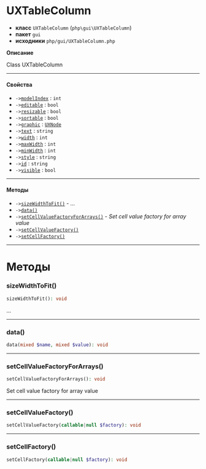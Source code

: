 # UXTableColumn

- **класс** `UXTableColumn` (`php\gui\UXTableColumn`)
- **пакет** `gui`
- **исходники** `php/gui/UXTableColumn.php`

**Описание**

Class UXTableColumn

---

#### Свойства

- `->`[`modelIndex`](#prop-modelindex) : `int`
- `->`[`editable`](#prop-editable) : `bool`
- `->`[`resizable`](#prop-resizable) : `bool`
- `->`[`sortable`](#prop-sortable) : `bool`
- `->`[`graphic`](#prop-graphic) : [`UXNode`](https://github.com/jphp-group/jphp-gui-ext/blob/master/jphp-gui-ext/api-docs/classes/php/gui/UXNode.ru.md)
- `->`[`text`](#prop-text) : `string`
- `->`[`width`](#prop-width) : `int`
- `->`[`maxWidth`](#prop-maxwidth) : `int`
- `->`[`minWidth`](#prop-minwidth) : `int`
- `->`[`style`](#prop-style) : `string`
- `->`[`id`](#prop-id) : `string`
- `->`[`visible`](#prop-visible) : `bool`

---

#### Методы

- `->`[`sizeWidthToFit()`](#method-sizewidthtofit) - _..._
- `->`[`data()`](#method-data)
- `->`[`setCellValueFactoryForArrays()`](#method-setcellvaluefactoryforarrays) - _Set cell value factory for array value_
- `->`[`setCellValueFactory()`](#method-setcellvaluefactory)
- `->`[`setCellFactory()`](#method-setcellfactory)

---
# Методы

<a name="method-sizewidthtofit"></a>

### sizeWidthToFit()
```php
sizeWidthToFit(): void
```
...

---

<a name="method-data"></a>

### data()
```php
data(mixed $name, mixed $value): void
```

---

<a name="method-setcellvaluefactoryforarrays"></a>

### setCellValueFactoryForArrays()
```php
setCellValueFactoryForArrays(): void
```
Set cell value factory for array value

---

<a name="method-setcellvaluefactory"></a>

### setCellValueFactory()
```php
setCellValueFactory(callable|null $factory): void
```

---

<a name="method-setcellfactory"></a>

### setCellFactory()
```php
setCellFactory(callable|null $factory): void
```